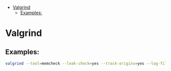 <!--ts-->
   * [Valgrind](#valgrind)
      * [Examples:](#examples)

<!-- Added by: gil_diy, at: Wed 19 Jan 2022 12:00:20 IST -->

<!--te-->


# Valgrind

## Examples:

```bash
valgrind --tool=memcheck --leak-check=yes --track-origins=yes --log-file="dump.txt" ./my_valgrind_example
```